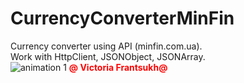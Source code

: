 # CurrencyConverterMinFin
Currency converter using API (minfin.com.ua).
<br>Work with HttpClient, JSONObject, JSONArray.
<br>![animation 1](https://user-images.githubusercontent.com/20156577/27996688-7e3bb76e-64f0-11e7-83a5-c4db7dffac0a.gif) <font color="red"><b>@ Victoria  Frantsukh@</b></font>
